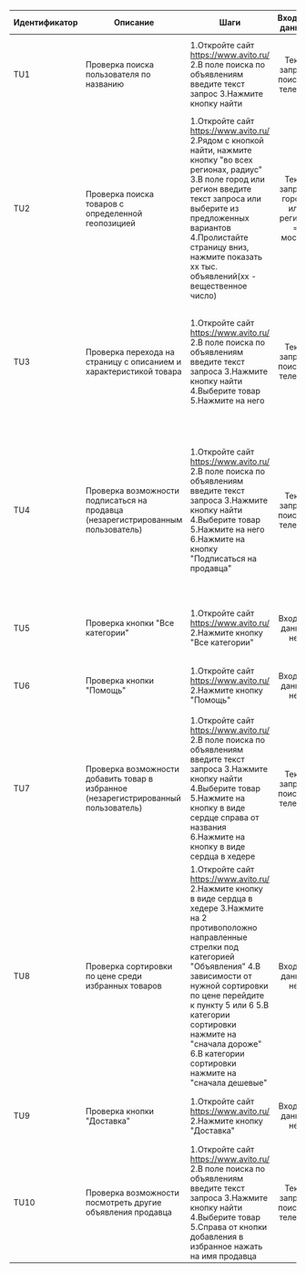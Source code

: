 | Идентификатор | Описание                                                                            | Шаги                                                                                                                                                                                                                                                                                                                                            |               Входные данные              |                                                                                                                                            Ожидаемые результаты                                                                                                                                            | Фактические результаты | Статус          |
|---------------|-------------------------------------------------------------------------------------|-------------------------------------------------------------------------------------------------------------------------------------------------------------------------------------------------------------------------------------------------------------------------------------------------------------------------------------------------|:-----------------------------------------:|:----------------------------------------------------------------------------------------------------------------------------------------------------------------------------------------------------------------------------------------------------------------------------------------------------------:|:----------------------:|-----------------|
| TU1           | Проверка поиска пользователя по названию                                            | 1.Откройте сайт https://www.avito.ru/ 2.В поле поиска по объявлениям введите текст запрос 3.Нажмите кнопку найти                                                                                                                                                                                                                                | Текст запроса поиска = телефон            | Пользователь должен перейти на страницу поиска с запросом, введенным в поле поиска. Появятся объявления содержащие внутри себя текст запроса.                                                                                                                                                              | как ожидали(см.рис.1)![test2.png](test2.png)  | Пройден успешно |
| TU2           | Проверка поиска товаров с определенной геопозицией                                  | 1.Откройте сайт https://www.avito.ru/ 2.Рядом с кнопкой найти, нажмите кнопку "во всех регионах, радиус" 3.В поле город или регион введите текст запроса или выберите из предложенных вариантов 4.Пролистайте страницу вниз, нажмите показать хх тыс. объявлений(xx - вещественное число)                                                       | Текст запроса города или региона = москва | Пользователь должен получить объявления, которые находятся в определенном регионе или городе                                                                                                                                                                                                               | как ожидали(см.рис.2)![test3.png](test3.png)  | пройден успешно |
| TU3           | Проверка перехода на страницу с описанием и характеристикой товара                  | 1.Откройте сайт https://www.avito.ru/ 2.В поле поиска по объявлениям введите текст запроса 3.Нажмите кнопку найти 4.Выберите товар 5.Нажмите на него                                                                                                                                                                                            | Текст запроса поиска = телефон            | Пользователь должен перейти на страницу поиска с запросом, введенным в поле поиска. Появятся объявления содержащие внутри себя текст запроса. Нажать на товар и получить характеристику и описание.                                                                                                        | как ожидали(см.рис.3)![test4.png](test4.png)  | пройден успешно |
| TU4           | Проверка возможности подписаться на продавца (незарегистрированным пользователь)    | 1.Откройте сайт https://www.avito.ru/ 2.В поле поиска по объявлениям введите текст запроса 3.Нажмите кнопку найти 4.Выберите товар 5.Нажмите на него 6.Нажмите на кнопку "Подписаться на продавца"                                                                                                                                              | Текст запроса поиска = телефон            | Пользователь должен перейти на страницу поиска с запросом, введенным в поле поиска. Появятся объявления содержащие внутри себя текст запроса. Нажать на товар и получить характеристику и описание. При нажатии на кнопку незарегистрированным пользователем должно появиться окно регистрации/авторизации | как ожидали(см.рис.4)![test6.png](test6.png)  | пройден успешно |
| TU5           | Проверка кнопки "Все категории"                                                     | 1.Откройте сайт https://www.avito.ru/ 2.Нажмите кнопку "Все категории"                                                                                                                                                                                                                                                                          | Входных данных нет                        | Пользователь должен получить выплывающее меню со всеми категориями, которые есть на сайте.                                                                                                                                                                                                                 | как ожидали(см.рис.5)![test7.png](test7.png)  | пройден успешно |
| TU6           | Проверка кнопки "Помощь"                                                            | 1.Откройте сайт https://www.avito.ru/ 2.Нажмите кнопку "Помощь"                                                                                                                                                                                                                                                                                 | Входных данных нет                        | Пользователь должен быть перенаправлен на страницу с FAQ.                                                                                                                                                                                                                                                  | как ожидали(см.рис.6)![test8.png](test8.png)  | пройден успешно |
| TU7           | Проверка возможности добавить товар в избранное (незарегистрированный пользователь) | 1.Откройте сайт https://www.avito.ru/ 2.В поле поиска по объявлениям введите текст запроса 3.Нажмите кнопку найти 4.Выберите товар 5.Нажмите на кнопку в виде сердце справа от названия 6.Нажмите на кнопку в виде сердца в хедере                                                                                                              | Текст запроса поиска = телефон            | Пользователь должен перейти на страницу поиска с запросом, введенным в поле поиска. Появятся объявления содержащие внутри себя текст запроса. Далее иметь возможность добавить товар в избранное и посмотреть свои избранные товары.                                                                       | как ожидали(см.рис.7)![test9.png](test9.png)  | пройден успешно |
| TU8           | Проверка сортировки по цене среди избранных товаров                                 | 1.Откройте сайт https://www.avito.ru/ 2.Нажмите кнопку в виде сердца в хедере 3.Нажмите на 2 противоположно направленные стрелки под категорией "Объявления" 4.В зависимости от нужной сортировки по цене перейдите к пункту 5 или 6 5.В категории сортировки нажмите на "cначала дороже" 6.В категории сортировки нажмите на "сначала дешевые" | Входных данных нет                        | Пользователь должен быть перенаправлен на страницу с избранными товарами после нажатия на сердце. При нажатии на соответствующие кнопки сортировки, товары сортируются.                                                                                                                                    | как ожидали(см.рис.8)![test10.png](test10.png)  | пройден успешно |
| TU9           | Проверка кнопки "Доставка"                                                          | 1.Откройте сайт https://www.avito.ru/ 2.Нажмите кнопку "Доставка"                                                                                                                                                                                                                                                                               | Входных данных нет                        | Пользователь должен быть перенаправлен на страницу с информацией о авито доставке товара.                                                                                                                                                                                                                  | как ожидали(см.рис.9)![test11.png](test11.png)  | пройден         |
| TU10          | Проверка возможности посмотреть другие объявления продавца                          | 1.Откройте сайт https://www.avito.ru/ 2.В поле поиска по объявлениям введите текст запроса 3.Нажмите кнопку найти 4.Выберите товар 5.Справа от кнопки добавления в избранное нажать на имя продавца                                                                                                                                             | Текст запроса поиска = телефон            | Пользователь должен перейти на страницу поиска с запросом, введенным в поле поиска. Появятся объявления содержащие внутри себя текст запроса. Далее путем нажатия на продавца, перейти в его магазин.                                                                                                      | как ожидали(см.рис.10)![test12.png](test12.png) | пройден         |